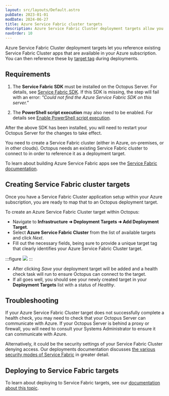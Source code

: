 ```yaml
---
layout: src/layouts/Default.astro
pubDate: 2023-01-01
modDate: 2024-06-27
title: Azure Service Fabric cluster targets
description: Azure Service Fabric Cluster deployment targets allow you to reference existing Service Fabric Cluster apps that are available in your Azure subscription, that you can then reference by target tag during deployments.
navOrder: 10
---
```


Azure Service Fabric Cluster deployment targets let you reference existing Service Fabric Cluster apps that are available in your Azure subscription. You can then reference these by [target tag](/docs/infrastructure/deployment-targets/target-tags) during deployments.

## Requirements

1. The **Service Fabric SDK** must be installed on the Octopus Server. For details, see [Service Fabric SDK](https://oc.to/ServiceFabricSdkDownload).
  If this SDK is missing, the step will fail with an error: _"Could not find the Azure Service Fabric SDK on this server."_

2. The **PowerShell script execution** may also need to be enabled. For details see [Enable PowerShell script execution](https://oc.to/ServiceFabricEnableScriptExection).

After the above SDK has been installed, you will need to restart your Octopus Server for the changes to take effect.

You need to create a Service Fabric cluster (either in Azure, on-premises, or in other clouds). Octopus needs an existing Service Fabric cluster to connect to in order to reference it as a deployment target.

To learn about building Azure Service Fabric apps see the [Service Fabric documentation](https://azure.microsoft.com/en-au/services/service-fabric/).

## Creating Service Fabric cluster targets

Once you have a Service Fabric Cluster application setup within your Azure subscription, you are ready to map that to an Octopus deployment target.

To create an Azure Service Fabric Cluster target within Octopus:

- Navigate to **Infrastructure ➜ Deployment Targets ➜ Add Deployment Target**.
- Select **Azure Service Fabric Cluster** from the list of available targets and click _Next_.
- Fill out the necessary fields, being sure to provide a unique target tag that clearly identifies your Azure Service Fabric Cluster target.

:::figure
![](/docs/img/infrastructure/deployment-targets/azure/service-fabric-cluster-targets/create-azure-service-fabric-cluster-target.png)
:::

- After clicking _Save_ your deployment target will be added and a health check task will run to ensure Octopus can connect to the target.
- If all goes well, you should see your newly created target in your **Deployment Targets** list with a status of _Healthy_.

## Troubleshooting

If your Azure Service Fabric Cluster target does not successfully complete a health check, you may need to check that your Octopus Server can communicate with Azure. If your Octopus Server is behind a proxy or firewall, you will need to consult your Systems Administrator to ensure it can communicate with Azure.

Alternatively, it could be the security settings of your Service Fabric Cluster denying access. Our deployments documentation discusses [the various security modes of Service Fabric](/docs/deployments/azure/service-fabric/#security-modes) in greater detail.

## Deploying to Service Fabric targets

To learn about deploying to Service Fabric targets, see our [documentation about this topic](/docs/deployments/azure/service-fabric).
